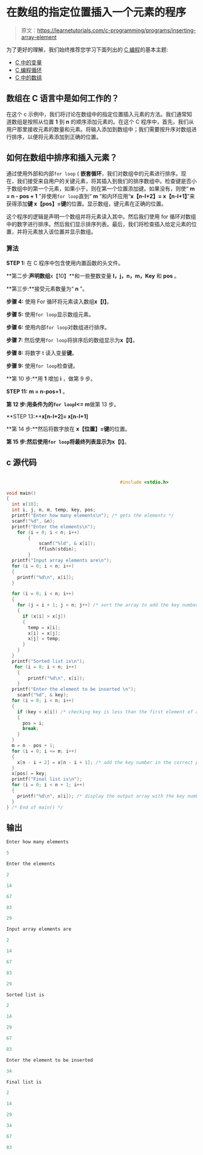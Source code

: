 # 在数组的指定位置插入一个元素的程序

> 原文：<https://learnetutorials.com/c-programming/programs/inserting-array-element>

为了更好的理解，我们始终推荐您学习下面列出的 [C 编程](../ "C programming")的基本主题:

*   [C 中的变量](../../c-programming/variables)
*   [C 编程循环](../../c-programming/loops "C programming loops")
*   [C 中的数组](../../c-programming/array)

## 数组在 C 语言中是如何工作的？

在这个 c 示例中，我们将讨论在数组中的指定位置插入元素的方法。我们通常知道数组是按照从位置 **1** 到 **n** 的顺序添加元素的。在这个 C 程序中，首先，我们从用户那里接收元素的数量和元素。将输入添加到数组中；我们需要按升序对数组进行排序，以便将元素添加到正确的位置。

## 如何在数组中排序和插入元素？

通过使用外部和内部`for loop` ( **嵌套循环**，我们对数组中的元素进行排序。现在，我们接受来自用户的关键元素，将其插入到我们的排序数组中。检查键是否小于数组中的第一个元素，如果小于，则在第一个位置添加键。如果没有，则使“ **m = n - pos + 1** ”并使用`for loop`直到“ **m** ”和内环应用“**x【n-I+2】= x【n-I+1】**”来获得添加**键 x【pos】=键**的位置。显示数组，键元素在正确的位置。

这个程序的逻辑是声明一个数组并将元素读入其中。然后我们使用 for 循环对数组中的数字进行排序。然后我们显示排序列表。最后，我们将检查插入给定元素的位置，并将元素放入该位置并显示数组。

### 算法

**STEP 1:** 在 C 程序中包含使用内置函数的头文件。

**第二步:**声明数组**x【10】**和一些整数变量 **I，j，n，m，Key** 和 **pos** 。

**第三步:**接受元素数量为“ **n** ”。

**步骤 4:** 使用 For 循环将元素读入数组**x【I】**。

**步骤 5:** 使用`for loop`显示数组元素。

**步骤 6:** 使用内部`for loop`对数组进行排序。

**步骤 7:** 然后使用`for loop`将排序后的数组显示为**x【I】**。

**步骤 8:** 将数字 t 读入变量**键**。

**步骤 9:** 使用`for loop`检查键。

**第 10 步:**用 **1** 增加 **i** ，做第 9 步。

**STEP 11:** **m = n-pos+1** 。

**第 12 步:**用条件为**的`for loop`I<= m**做第 13 步。

**STEP 13:****x[n-I+2]= x[n-I+1]**

**第 14 步:**然后将数字放在 **x【位置】=键**的位置。

**第 15 步:**然后使用`for loop`将最终列表显示为**x【I】**。

## c 源代码

```c

                                          #include <stdio.h>

void main()
{
  int x[10];
  int i, j, n, m, temp, key, pos;
  printf("Enter how many elements\n"); /* gets the elements */
  scanf("%d", &n);
  printf("Enter the elements\n");
    for (i = 0; i < n; i++)
        {
            scanf("%ld", & x[i]);
            fflush(stdin);
        }
  printf("Input array elements are\n");
  for (i = 0; i < n; i++)
  {
    printf("%d\n", x[i]);
  }

  for (i = 0; i < n; i++)
  {
    for (j = i + 1; j < n; j++) /* sort the array to add the key number in correct position */
    {
      if (x[i] > x[j])
      {
        temp = x[i];
        x[i] = x[j];
        x[j] = temp;
      }
    }
  }
  printf("Sorted list is\n");
   for (i = 0; i < n; i++)
    {
        printf("%d\n", x[i]);
    }
  printf("Enter the element to be inserted \n");
    scanf("%d", & key);        
  for (i = 0; i < n; i++)
  {
    if (key < x[i]) /* checking key is less than the first element of array */
    {
      pos = i;
      break;
    }
  }
  m = n - pos + 1;
  for (i = 0; i <= m; i++)
  {
    x[n - i + 2] = x[n - i + 1]; /* add the key number in the correct position */
  }
  x[pos] = key;
  printf("Final list is\n");
  for (i = 0; i < n + 1; i++)
  {
    printf("%d\n", x[i]); /* display the output array with the key number added  */
  }
} /* End of main() */

```

## 输出

```c
Enter how many elements

5

Enter the elements

2

14

67

83

29

Input array elements are

2

14

67

83

29

Sorted list is

2

14

29

67

83

Enter the element to be inserted

34

Final list is

2

14

29

34

67

83
```